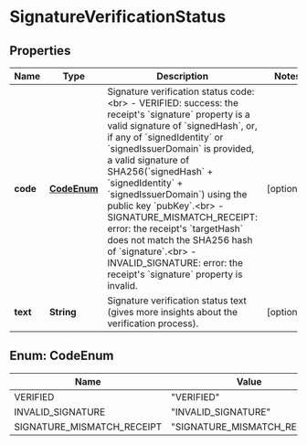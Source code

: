 

# SignatureVerificationStatus


## Properties

Name | Type | Description | Notes
------------ | ------------- | ------------- | -------------
**code** | [**CodeEnum**](#CodeEnum) | Signature verification status code:&lt;br&gt; - VERIFIED: success: the receipt&#39;s &#x60;signature&#x60; property is a valid signature of &#x60;signedHash&#x60;, or, if any of &#x60;signedIdentity&#x60; or &#x60;signedIssuerDomain&#x60; is provided, a valid signature of SHA256(&#x60;signedHash&#x60; + &#x60;signedIdentity&#x60; + &#x60;signedIssuerDomain&#x60;) using the public key &#x60;pubKey&#x60;.&lt;br&gt; - SIGNATURE_MISMATCH_RECEIPT: error: the receipt&#39;s &#x60;targetHash&#x60; does not match the SHA256 hash of &#x60;signature&#x60;.&lt;br&gt; - INVALID_SIGNATURE: error: the receipt&#39;s &#x60;signature&#x60; property is invalid.  |  [optional]
**text** | **String** | Signature verification status text (gives more insights about the verification process). |  [optional]



## Enum: CodeEnum

Name | Value
---- | -----
VERIFIED | &quot;VERIFIED&quot;
INVALID_SIGNATURE | &quot;INVALID_SIGNATURE&quot;
SIGNATURE_MISMATCH_RECEIPT | &quot;SIGNATURE_MISMATCH_RECEIPT&quot;



